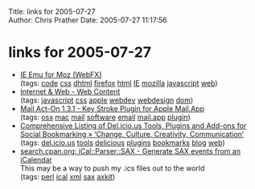 Title: links for 2005-07-27  
Author: Chris Prather
Date: 2005-07-27 11:17:56

# links for 2005-07-27
<ul class="delicious">
	<li>
		<div class="delicious-link"><a href="http://webfx.eae.net/dhtml/ieemu/">IE Emu for Moz (WebFX)</a></div>
		<div class="delicious-tags">(tags: <a href="http://del.icio.us/perigrin/code">code</a> <a href="http://del.icio.us/perigrin/css">css</a> <a href="http://del.icio.us/perigrin/dhtml">dhtml</a> <a href="http://del.icio.us/perigrin/firefox">firefox</a> <a href="http://del.icio.us/perigrin/html">html</a> <a href="http://del.icio.us/perigrin/IE">IE</a> <a href="http://del.icio.us/perigrin/mozilla">mozilla</a> <a href="http://del.icio.us/perigrin/javascript">javascript</a> <a href="http://del.icio.us/perigrin/web">web</a>)</div>
	</li>
	<li>
		<div class="delicious-link"><a href="http://developer.apple.com/internet/webcontent/index.html">Internet & Web - Web Content</a></div>
		<div class="delicious-tags">(tags: <a href="http://del.icio.us/perigrin/javascript">javascript</a> <a href="http://del.icio.us/perigrin/css">css</a> <a href="http://del.icio.us/perigrin/apple">apple</a> <a href="http://del.icio.us/perigrin/webdev">webdev</a> <a href="http://del.icio.us/perigrin/webdesign">webdesign</a> <a href="http://del.icio.us/perigrin/dom">dom</a>)</div>
	</li>
	<li>
		<div class="delicious-link"><a href="http://www.indev.ca/MailActOn.html">Mail Act-On 1.3.1 - Key Stroke Plugin for Apple Mail.App</a></div>
		<div class="delicious-tags">(tags: <a href="http://del.icio.us/perigrin/osx">osx</a> <a href="http://del.icio.us/perigrin/mac">mac</a> <a href="http://del.icio.us/perigrin/mail">mail</a> <a href="http://del.icio.us/perigrin/software">software</a> <a href="http://del.icio.us/perigrin/email">email</a> <a href="http://del.icio.us/perigrin/mail.app">mail.app</a> <a href="http://del.icio.us/perigrin/plugin">plugin</a>)</div>
	</li>
	<li>
		<div class="delicious-link"><a href="http://www.kriskrug.com/?p=276">Comprehensive Listing of Del.icio.us Tools, Plugins and Add-ons for Social Bookmarking » ‘Change, Culture, Creativity, Communication’</a></div>
		<div class="delicious-tags">(tags: <a href="http://del.icio.us/perigrin/del.icio.us">del.icio.us</a> <a href="http://del.icio.us/perigrin/tools">tools</a> <a href="http://del.icio.us/perigrin/delicious">delicious</a> <a href="http://del.icio.us/perigrin/plugins">plugins</a> <a href="http://del.icio.us/perigrin/bookmarks">bookmarks</a> <a href="http://del.icio.us/perigrin/blog">blog</a> <a href="http://del.icio.us/perigrin/web">web</a>)</div>
	</li>
	<li>
		<div class="delicious-link"><a href="http://search.cpan.org/~rfrankel/iCal-Parser-SAX-1.07/lib/iCal/Parser/SAX.pm">search.cpan.org: iCal::Parser::SAX - Generate SAX events from an iCalendar</a></div>
		<div class="delicious-extended">This may be a way to push my .ics files out to the world</div>
		<div class="delicious-tags">(tags: <a href="http://del.icio.us/perigrin/perl">perl</a> <a href="http://del.icio.us/perigrin/ical">ical</a> <a href="http://del.icio.us/perigrin/xml">xml</a> <a href="http://del.icio.us/perigrin/sax">sax</a> <a href="http://del.icio.us/perigrin/axkit">axkit</a>)</div>
	</li>
</ul>

